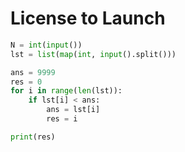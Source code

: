 # License to Launch

```python
N = int(input())
lst = list(map(int, input().split()))

ans = 9999
res = 0
for i in range(len(lst)):
    if lst[i] < ans:
        ans = lst[i]
        res = i

print(res)
```
